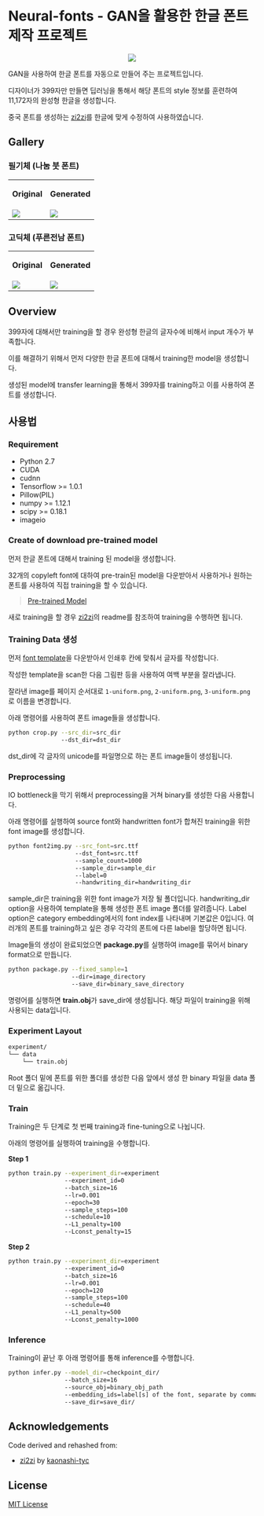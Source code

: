# Neural-fonts - GAN을 활용한 한글 폰트 제작 프로젝트

<p align="center">
  <img src="assets/NanumBrush-gen15.png">
</p>

GAN을 사용하여 한글 폰트를 자동으로 만들어 주는 프로젝트입니다. 

디자이너가 399자만 만들면 딥러닝을 통해서 해당 폰트의 style 정보를 훈련하여 11,172자의 완성형 한글을 생성합니다.

중국 폰트를 생성하는 [zi2zi](https://github.com/kaonashi-tyc/zi2zi)를 한글에 맞게 수정하여 사용하였습니다.

## Gallery
### 필기체 (나눔 붓 폰트)

<table>
  <tr>
    <td><p align="center"><b>Original<b/></p></td>
    <td><p align="center"><b>Generated<b/></p></td>
  </tr>
  <tr>
    <td><img src="assets/NanumBrush-org15.png"></td>
    <td><img src="assets/NanumBrush-gen15.png"></td>
  </tr>
</table>

### 고딕체 (푸른전남 폰트)

<table>
  <tr>
    <td><p align="center"><b>Original<b/></p></td>
    <td><p align="center"><b>Generated<b/></p></td>
  </tr>
  <tr>
    <td><img src="assets/Pureun-org15.png"></td>
    <td><img src="assets/Pureun-gen15.png"></td>
  </tr>
</table>

## Overview

399자에 대해서만 training을 할 경우 완성형 한글의 글자수에 비해서 input 개수가 부족합니다.

이를 해결하기 위해서 먼저 다양한 한글 폰트에 대해서 training한 model을 생성합니다.

생성된 model에 transfer learning을 통해서 399자를 training하고 이를 사용하여 폰트를 생성합니다.

## 사용법
### Requirement
* Python 2.7
* CUDA
* cudnn
* Tensorflow >= 1.0.1
* Pillow(PIL)
* numpy >= 1.12.1
* scipy >= 0.18.1
* imageio

### Create of download pre-trained model

먼저 한글 폰트에 대해서 training 된 model을 생성합니다.

32개의 copyleft font에 대하여 pre-train된 model을 다운받아서 사용하거나 원하는 폰트를 사용하여 직접 training을 할 수 있습니다.

> [Pre-trained Model](https://mysnu-my.sharepoint.com/personal/yu65789_seoul_ac_kr/_layouts/15/guestaccess.aspx?docid=0a7fcfabb78af4958b790b98eccac135c&authkey=AVqeaI5jyQHWyklZgotc04Y)

새로 training을 할 경우 [zi2zi](https://github.com/kaonashi-tyc/zi2zi)의 readme를 참조하여 training을 수행하면 됩니다.

### Training Data 생성

먼저 [font template](template/TemplateKR.pdf)을 다운받아서 인쇄후 칸에 맞춰서 글자를 작성합니다.

작성한 template을 scan한 다음 그림판 등을 사용하여 여백 부분을 잘라냅니다.

잘라낸 image를 페이지 순서대로 `1-uniform.png`, `2-uniform.png`, `3-uniform.png`로 이름을 변경합니다.

아래 명령어를 사용하여 폰트 image들을 생성합니다.

```sh
python crop.py --src_dir=src_dir
               --dst_dir=dst_dir
```

dst_dir에 각 글자의 unicode를 파일명으로 하는 폰트 image들이 생성됩니다.

### Preprocessing

IO bottleneck을 막기 위해서 preprocessing을 거쳐 binary를 생성한 다음 사용합니다.

아래 명령어를 실행하여 source font와 handwritten font가 합쳐진 training을 위한 font image를 생성합니다.

```sh
python font2img.py --src_font=src.ttf
                   --dst_font=src.ttf
                   --sample_count=1000
                   --sample_dir=sample_dir
                   --label=0
                   --handwriting_dir=handwriting_dir
```
sample_dir은 training을 위한 font image가 저장 될 폴더입니다.
handwriting_dir option을 사용하여 template을 통해 생성한 폰트 image 폴더를 알려줍니다.
Label option은 category embedding에서의 font index를 나타내며 기본값은 0입니다. 여러개의 폰트를 training하고 싶은 경우 각각의 폰트에 다른 label을 할당하면 됩니다.

Image들의 생성이 완료되었으면 **package.py**를 실행하여 image를 묶어서 binary format으로 만듭니다.

```sh
python package.py --fixed_sample=1
                  --dir=image_directory
                  --save_dir=binary_save_directory
```

명령어를 실행하면 **train.obj**가 save_dir에 생성됩니다. 해당 파일이 training을 위해 사용되는 data입니다.

### Experiment Layout
```sh
experiment/
└── data
    └── train.obj
```

Root 폴더 밑에 폰트를 위한 폴더를 생성한 다음 앞에서 생성 한 binary 파일을 data 폴더 밑으로 옮깁니다. 

### Train

Training은 두 단계로 첫 번째 training과 fine-tuning으로 나뉩니다.

아래의 명령어를 실행하여 training을 수행합니다.

**Step 1**
```sh
python train.py --experiment_dir=experiment 
                --experiment_id=0
                --batch_size=16 
                --lr=0.001
                --epoch=30 
                --sample_steps=100 
                --schedule=10 
                --L1_penalty=100 
                --Lconst_penalty=15
```

**Step 2**
```sh
python train.py --experiment_dir=experiment 
                --experiment_id=0
                --batch_size=16 
                --lr=0.001
                --epoch=120 
                --sample_steps=100 
                --schedule=40 
                --L1_penalty=500 
                --Lconst_penalty=1000
```

### Inference

Training이 끝난 후 아래 명령어를 통해 inference를 수행합니다.

```sh
python infer.py --model_dir=checkpoint_dir/ 
                --batch_size=16 
                --source_obj=binary_obj_path 
                --embedding_ids=label[s] of the font, separate by comma
                --save_dir=save_dir/
```

## Acknowledgements
Code derived and rehashed from:
* [zi2zi](https://github.com/kaonashi-tyc/zi2zi) by [kaonashi-tyc](https://github.com/kaonashi-tyc)

## License
[MIT License](https://raw.githubusercontent.com/JohnCoates/Aerial/master/LICENSE)
